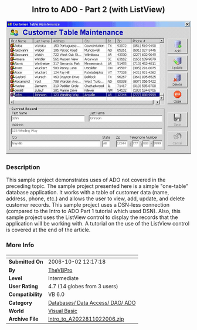 ﻿<div align="center">

## Intro to ADO \- Part 2 \(with ListView\)

<img src="PIC2006102125465333.jpg">
</div>

### Description

This sample project demonstrates uses of ADO not covered in the preceding topic. The sample project presented here is a simple "one-table" database application. It works with a table of customer data (name, address, phone, etc.) and allows the user to view, add, update, and delete customer records. This sample project uses a DSN-less connection (compared to the Intro to ADO Part 1 tutorial which used DSN). Also, this sample project uses the ListView control to display the records that the application will be working with. A tutorial on the use of the ListView control is covered at the end of the article.
 
### More Info
 


<span>             |<span>
---                |---
**Submitted On**   |2006-10-02 12:17:18
**By**             |[TheVBPro](https://github.com/Planet-Source-Code/PSCIndex/blob/master/ByAuthor/thevbpro.md)
**Level**          |Intermediate
**User Rating**    |4.7 (14 globes from 3 users)
**Compatibility**  |VB 6\.0
**Category**       |[Databases/ Data Access/ DAO/ ADO](https://github.com/Planet-Source-Code/PSCIndex/blob/master/ByCategory/databases-data-access-dao-ado__1-6.md)
**World**          |[Visual Basic](https://github.com/Planet-Source-Code/PSCIndex/blob/master/ByWorld/visual-basic.md)
**Archive File**   |[Intro\_to\_A2022811022006\.zip](https://github.com/Planet-Source-Code/thevbpro-intro-to-ado-part-2-with-listview__1-66688/archive/master.zip)








